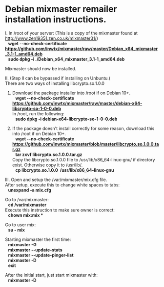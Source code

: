 # Debian mixmaster remailer installation instructions.

I. In /root of your server:  (This is a copy of the mixmaster found at http://www.zen19351.zen.co.uk/mixmaster31/)  
<b>&nbsp;&nbsp;&nbsp;wget --no-check-certificate https://github.com/inwtx/mixmaster/raw/master/Debian_x64_mixmaster_3.1-1_amd64.deb</b>  
<b>&nbsp;&nbsp;&nbsp;sudo dpkg -i ./Debian_x64_mixmaster_3.1-1_amd64.deb</b>  
    
Mixmaster should now be installed.  
    
II. (Step II can be bypassed if installing on Unbuntu.)  
There are two ways of installing libcrypto.so.1.0.0  
1. Download the package installer into /root if on Debian 10+.  
<b>&nbsp;&nbsp;&nbsp;wget --no-check-certificate https://github.com/inwtx/mixmaster/raw/master/debian-x64-libcrypto-so-1-0-0.deb</b>  
In /root, run the following:  
<b>&nbsp;&nbsp;&nbsp;sudo dpkg -i debian-x64-libcrypto-so-1-0-0.deb</b>  

2. If the package doesn't install correctly for some reason, download this into /root if on Debian 10+.  
<b>&nbsp;&nbsp;&nbsp;wget --no-check-certificate https://github.com/inwtx/mixmaster/blob/master/libcrypto.so.1.0.0.tar.gz</b>  
<b>&nbsp;&nbsp;&nbsp;tar zxvf libcrypto.so.1.0.0.tar.gz</b>  
Copy the libcrypto.so.1.0.0 file to /usr/lib/x86_64-linux-gnu/ if directory exist. Otherwise copy it to /usr/lib/.  
<b>&nbsp;&nbsp;&nbsp;cp libcrypto.so.1.0.0&nbsp;&nbsp;/usr/lib/x86_64-linux-gnu</b>  
    
III.
Open and setup the /var/mixmaster/mix.cfg file.  
After setup, execute this to change white spaces to tabs:  
<b>&nbsp;&nbsp;&nbsp;unexpand -a mix.cfg</b>  
  
Go to /var/mixmaster:  
<b>&nbsp;&nbsp;&nbsp;cd /var/mixmaster</b>  
Execute this instruction to make sure owner is correct:  
<b>&nbsp;&nbsp;&nbsp;chown mix:mix *</b>  
  
Go to user mix:  
<b>&nbsp;&nbsp;&nbsp;su - mix</b>  
    
Starting mixmaster the first time:  
<b>&nbsp;&nbsp;&nbsp;mixmaster -G</b>  
<b>&nbsp;&nbsp;&nbsp;mixmaster --update-stats</b>  
<b>&nbsp;&nbsp;&nbsp;mixmaster --update-pinger-list</b>  
<b>&nbsp;&nbsp;&nbsp;mixmaster -D</b>  
<b>&nbsp;&nbsp;&nbsp;exit</b>  
  
  
After the initial start, just start mixmaster with:  
<b>&nbsp;&nbsp;&nbsp;mixmaster -D</b>  

